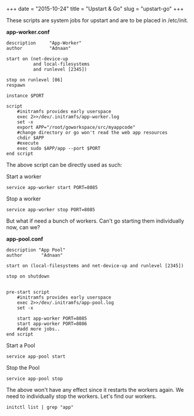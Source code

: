 +++
date = "2015-10-24"
title = "Upstart & Go"
slug = "upstart-go"
+++

These scripts are system jobs for upstart and are to be placed in /etc/init.

**app-worker.conf**

    description     "App-Worker"
    author          "Adnaan"

    start on (net-device-up
              and local-filesystems
              and runlevel [2345])

    stop on runlevel [06]
    respawn

    instance $PORT

    script
    	#initramfs provides early userspace
    	exec 2>>/dev/.initramfs/app-worker.log
    	set -x
    	export APP="/root/goworkspace/src/myappcode"
    	#change directory or go won't read the web app resources
    	chdir $APP
    	#execute
    	exec sudo $APP/app --port $PORT
    end script
<!--more-->
The above script can be directly used as such:

Start a worker

    service app-worker start PORT=8085

Stop a worker

    service app-worker stop PORT=8085

But what if need a bunch of workers. Can't go starting them individually now, can we?

**app-pool.conf**

    description "App Pool"
    author       "Adnaan"

    start on (local-filesystems and net-device-up and runlevel [2345])

    stop on shutdown


    pre-start script
    	#initramfs provides early userspace
    	exec 2>>/dev/.initramfs/app-pool.log
    	set -x

    	start app-worker PORT=8085
    	start app-worker PORT=8086
    	#add more jobs..
    end script

Start a Pool

    service app-pool start

Stop the Pool

    service app-pool stop

The above won't have any effect since it restarts the workers again. We need to individually stop the workers. Let's find our workers.

    initctl list | grep "app"
